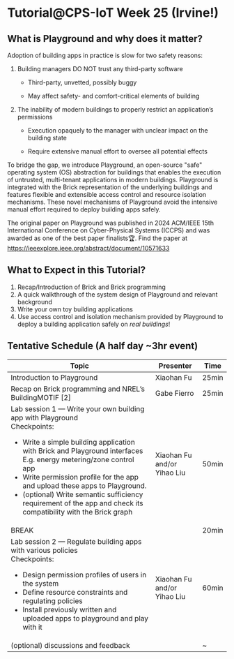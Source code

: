 # Tutorial@CPS-IoT Week 25 (Irvine!)

## What is Playground and why does it matter?
Adoption of building apps in practice is slow for two safety reasons:

1. Building managers DO NOT trust any third-party software

    * Third-party, unvetted, possibly buggy

    * May affect safety- and comfort-critical elements of building

2. The inability of modern buildings to properly restrict an application’s permissions

    * Execution opaquely to the manager with unclear impact on the building state

    * Require extensive manual effort to oversee all potential effects

To bridge the gap, we introduce Playground, an open-source "safe" operating system (OS) abstraction for buildings that enables the execution of untrusted, multi-tenant applications in modern buildings. Playground is integrated with the Brick representation of the underlying buildings and features flexible and extensible access control and resource isolation mechanisms. These novel mechanisms of Playground avoid the intensive manual effort required to deploy building apps safely.

The original paper on Playground was published in 2024 ACM/IEEE 15th International Conference on Cyber-Physical Systems (ICCPS) and was awarded as one of the best paper finalists🏆. Find the paper at <https://ieeexplore.ieee.org/abstract/document/10571633>

## What to Expect in this Tutorial?
1. Recap/Introduction of Brick and Brick programming
1. A quick walkthrough of the system design of Playground and relevant background
2. Write your own toy building applications
3. Use access control and isolation mechanism provided by Playground to deploy a building application safely on *real buildings*!


## Tentative Schedule (A half day ~3hr event)

| Topic                                                                                                                                                                                                                                                                                                                                                                                                      | Presenter                      | Time  |
| ---------------------------------------------------------------------------------------------------------------------------------------------------------------------------------------------------------------------------------------------------------------------------------------------------------------------------------------------------------------------------------------------------------- | ------------------------------ | ----- |
| Introduction to Playground                                                                                                                                                                                                                                                                                                                                                                                 | Xiaohan Fu                     | 25min |
| Recap on Brick programming and NREL’s BuildingMOTIF [2]                                                                                                                                                                                                                                                                                                                                                    | Gabe Fierro                    | 25min |
| Lab session 1 — Write your own building app with Playground<br>Checkpoints:<br><ul><li>Write a simple building application with Brick and Playground interfaces<br>E.g. energy metering/zone control app</li><li>Write permission profile for the app and upload these apps to Playground.</li><li>(optional) Write semantic sufficiency requirement of the app and check its compatibility with the Brick graph</li></ul> | Xiaohan Fu and/or<br>Yihao Liu | 50min |
| BREAK                                                                                                                                                                                                                                                                                                                                                                                                      |                                | 20min |
| Lab session 2 — Regulate building apps with various policies<br>Checkpoints:<br><ul><li>Design permission profiles of users in the system</li><li>Define resource constraints and regulating policies</li><li>Install previously written and uploaded apps to playground and play with it</li></ul>                                                                                                                            | Xiaohan Fu and/or<br>Yihao Liu | 60min |
| (optional) discussions and feedback                                                                                                                                                                                                                                                                                                                                                                        |                                | ~     |
